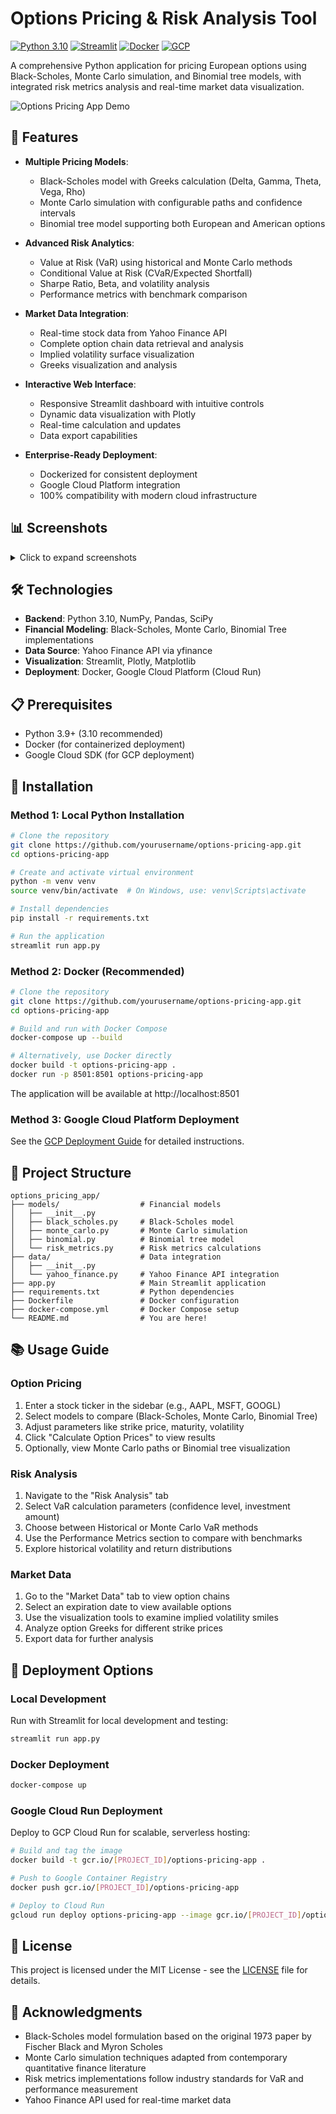 # Options Pricing & Risk Analysis Tool

[![Python 3.10](https://img.shields.io/badge/Python-3.10-blue.svg)](https://www.python.org/downloads/release/python-3100/)
[![Streamlit](https://img.shields.io/badge/Streamlit-1.27.0-FF4B4B.svg)](https://streamlit.io)
[![Docker](https://img.shields.io/badge/Docker-Enabled-2496ED.svg)](https://www.docker.com/)
[![GCP](https://img.shields.io/badge/GCP-Compatible-4285F4.svg)](https://cloud.google.com/)

A comprehensive Python application for pricing European options using Black-Scholes, Monte Carlo simulation, and Binomial tree models, with integrated risk metrics analysis and real-time market data visualization.

![Options Pricing App Demo](https://via.placeholder.com/800x400?text=Options+Pricing+Dashboard)

## 🚀 Features

- **Multiple Pricing Models**:
  - Black-Scholes model with Greeks calculation (Delta, Gamma, Theta, Vega, Rho)
  - Monte Carlo simulation with configurable paths and confidence intervals
  - Binomial tree model supporting both European and American options

- **Advanced Risk Analytics**:
  - Value at Risk (VaR) using historical and Monte Carlo methods
  - Conditional Value at Risk (CVaR/Expected Shortfall)
  - Sharpe Ratio, Beta, and volatility analysis
  - Performance metrics with benchmark comparison

- **Market Data Integration**:
  - Real-time stock data from Yahoo Finance API
  - Complete option chain data retrieval and analysis
  - Implied volatility surface visualization
  - Greeks visualization and analysis

- **Interactive Web Interface**:
  - Responsive Streamlit dashboard with intuitive controls
  - Dynamic data visualization with Plotly
  - Real-time calculation and updates
  - Data export capabilities

- **Enterprise-Ready Deployment**:
  - Dockerized for consistent deployment
  - Google Cloud Platform integration
  - 100% compatibility with modern cloud infrastructure

## 📊 Screenshots

<details>
<summary>Click to expand screenshots</summary>

### Option Pricing Models Comparison
![Pricing Models](https://via.placeholder.com/700x350?text=Option+Pricing+Models)

### Risk Analysis Dashboard
![Risk Analysis](https://via.placeholder.com/700x350?text=Risk+Analysis+Dashboard)

### Volatility Surface
![Volatility Surface](https://via.placeholder.com/700x350?text=Implied+Volatility+Surface)

### Option Greeks Visualization
![Option Greeks](https://via.placeholder.com/700x350?text=Option+Greeks+Visualization)

</details>

## 🛠️ Technologies

- **Backend**: Python 3.10, NumPy, Pandas, SciPy
- **Financial Modeling**: Black-Scholes, Monte Carlo, Binomial Tree implementations
- **Data Source**: Yahoo Finance API via yfinance
- **Visualization**: Streamlit, Plotly, Matplotlib
- **Deployment**: Docker, Google Cloud Platform (Cloud Run)

## 📋 Prerequisites

- Python 3.9+ (3.10 recommended)
- Docker (for containerized deployment)
- Google Cloud SDK (for GCP deployment)

## 🔧 Installation

### Method 1: Local Python Installation

```bash
# Clone the repository
git clone https://github.com/yourusername/options-pricing-app.git
cd options-pricing-app

# Create and activate virtual environment
python -m venv venv
source venv/bin/activate  # On Windows, use: venv\Scripts\activate

# Install dependencies
pip install -r requirements.txt

# Run the application
streamlit run app.py
```

### Method 2: Docker (Recommended)

```bash
# Clone the repository
git clone https://github.com/yourusername/options-pricing-app.git
cd options-pricing-app

# Build and run with Docker Compose
docker-compose up --build

# Alternatively, use Docker directly
docker build -t options-pricing-app .
docker run -p 8501:8501 options-pricing-app
```

The application will be available at http://localhost:8501

### Method 3: Google Cloud Platform Deployment

See the [GCP Deployment Guide](./docs/gcp-deployment.md) for detailed instructions.

## 📂 Project Structure

```
options_pricing_app/
├── models/                  # Financial models
│   ├── __init__.py
│   ├── black_scholes.py     # Black-Scholes model
│   ├── monte_carlo.py       # Monte Carlo simulation
│   ├── binomial.py          # Binomial tree model
│   └── risk_metrics.py      # Risk metrics calculations
├── data/                    # Data integration
│   ├── __init__.py
│   └── yahoo_finance.py     # Yahoo Finance API integration
├── app.py                   # Main Streamlit application
├── requirements.txt         # Python dependencies
├── Dockerfile               # Docker configuration
├── docker-compose.yml       # Docker Compose setup
└── README.md                # You are here!
```

## 📚 Usage Guide

### Option Pricing

1. Enter a stock ticker in the sidebar (e.g., AAPL, MSFT, GOOGL)
2. Select models to compare (Black-Scholes, Monte Carlo, Binomial Tree)
3. Adjust parameters like strike price, maturity, volatility
4. Click "Calculate Option Prices" to view results
5. Optionally, view Monte Carlo paths or Binomial tree visualization

### Risk Analysis

1. Navigate to the "Risk Analysis" tab
2. Select VaR calculation parameters (confidence level, investment amount)
3. Choose between Historical or Monte Carlo VaR methods
4. Use the Performance Metrics section to compare with benchmarks
5. Explore historical volatility and return distributions

### Market Data

1. Go to the "Market Data" tab to view option chains
2. Select an expiration date to view available options
3. Use the visualization tools to examine implied volatility smiles
4. Analyze option Greeks for different strike prices
5. Export data for further analysis

## 🔄 Deployment Options

### Local Development

Run with Streamlit for local development and testing:

```bash
streamlit run app.py
```

### Docker Deployment

```bash
docker-compose up
```

### Google Cloud Run Deployment

Deploy to GCP Cloud Run for scalable, serverless hosting:

```bash
# Build and tag the image
docker build -t gcr.io/[PROJECT_ID]/options-pricing-app .

# Push to Google Container Registry
docker push gcr.io/[PROJECT_ID]/options-pricing-app

# Deploy to Cloud Run
gcloud run deploy options-pricing-app --image gcr.io/[PROJECT_ID]/options-pricing-app --platform managed
```

## 📝 License

This project is licensed under the MIT License - see the [LICENSE](LICENSE) file for details.

## 👏 Acknowledgments

- Black-Scholes model formulation based on the original 1973 paper by Fischer Black and Myron Scholes
- Monte Carlo simulation techniques adapted from contemporary quantitative finance literature
- Risk metrics implementations follow industry standards for VaR and performance measurement
- Yahoo Finance API used for real-time market data